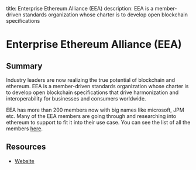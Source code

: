 title: Enterprise Ethereum Alliance (EEA)
description: EEA is a member-driven standards organization whose charter is to develop open blockchain specifications

# Enterprise Ethereum Alliance (EEA)

## Summary

Industry leaders are now realizing the true potential of blockchain and ethereum. EEA is a member-driven standards organization whose charter is to develop open blockchain specifications that drive harmonization and interoperability for businesses and consumers worldwide.

EEA has more than 200 members now with big names like microsoft, JPM etc. Many of the EEA members are going through and researching into ethereum to support to fit it into their use case. You can see the list of all the members [here](https://entethalliance.org/members/).

## Resources

* [Website](https://entethalliance.org/)
